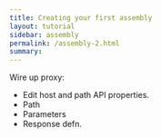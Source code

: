```yaml
---
title: Creating your first assembly
layout: tutorial
sidebar: assembly
permalink: /assembly-2.html
summary:
---
```


Wire up proxy:

   - Edit host and path API properties.
   - Path
   - Parameters
   - Response defn.
